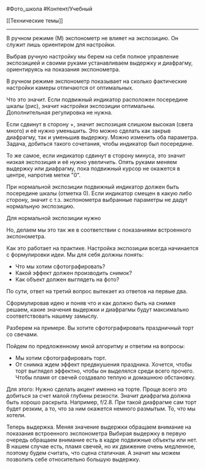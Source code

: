#Фото_школа #Контент/Учебный 

[[Технические темы]]
__________
В ручном режиме (М) экспонометр не влияет на экспозицию. Он служит лишь ориентиром для настройки.

Выбрав ручную настройку мы берем на себя полное управление экспозицией и своими руками устанавливаем выдержку и диафрагму, ориентируясь на показания экспонометра. 

В ручном режиме экспонометр показывает на сколько фактические настройки камеры отличаются от оптимальных.

Что это значит.
Если подвижный индикатор расположен посередине шкалы (рис), значит настройки экспозиции оптимальны. Дополнительная регулировка не нужна.

Если сдвинут в сторону +, значит экспозиция слишком высокая (света много) и её нужно уменьшить. Это можно сделать как закрыв диафрагму, так и уменьшив выдержку. Можно изменить оба параметра. Задача, добиться такого сочетания, чтобы индикатор был посередине.

То же самое, если индикатор сдвинут в сторону минуса, это значит низкая экспозиция и её нужно увеличить. Опять руками меняем выдержку или диафрагму, пока подвижный курсор не окажется в центре, напротив метки "0".

При нормальной экспозиции подвижный индикатор должен быть посередине шкалы (отметка 0).
Если индикатор смещен в какую либо сторону, значит с т.з. экспонометра выбранные параметры не дадут нормальную экспозицию.


Для нормальной экспозиции нужно 

Но, делаем мы это так же в соответствии с показаниями встроенного экспонометра.



Как это работает на практике.
Настройка экспозиции всегда начинается с формулировки идеи. Мы для себя должны понять:
- Что мы хотим сфотографировать?
- Какой эффект должен производить снимок?
- Как объект должен выглядеть на фото?

По сути, ответ на третий вопрос вытекает из ответов на первые два.

Сформулировав идею и поняв что и как должно быть на снимке решаем, какие значения выдержки и диафрагмы будут максимально соответствовать нашему замыслу.

Разберем на примере.
Вы хотите сфотографировать праздничный торт со свечами. 

Пойдем по предложенному мной алгоритму и ответим на вопросы:
- Мы хотим сфотографировать торт.
- От снимка ждем эффект предвкушения праздника. Хочется, чтобы торт выглядел эффектно, чтобы он выделялся среди всего прочего. Чтобы пламя от свечей создавало теплую и домашнюю обстановку.

Для этого:
Нужно сделать акцент именно на торте. Проще всего это добиться за счет малой глубины резкости. Значит диафрагма должна быть хорошо раскрыта. Например, f/2.8. При такой диафрагме сам торт будет резким, а то, что за ним окажется немного размытым. То, что мы хотели.

Теперь выдержка. 
Меняя значение выдержки обращаем внимание на показания встроенного экспонометра
Выбирая выдержку в первую очередь обращаем внимание есть в кадре подвижные объекты или нет. В нашем случае есть, пламя свечей, но их движение очень медленное, поэтому будем считать, что сцена статичная. А значит мы можем позволить себе относительно большую выдержку.
	



